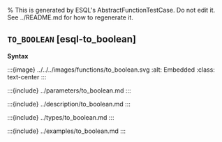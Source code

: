 % This is generated by ESQL's AbstractFunctionTestCase. Do not edit it. See ../README.md for how to regenerate it.

## `TO_BOOLEAN` [esql-to_boolean]

**Syntax**

:::{image} ../../../images/functions/to_boolean.svg
:alt: Embedded
:class: text-center
:::


:::{include} ../parameters/to_boolean.md
:::

:::{include} ../description/to_boolean.md
:::

:::{include} ../types/to_boolean.md
:::

:::{include} ../examples/to_boolean.md
:::
